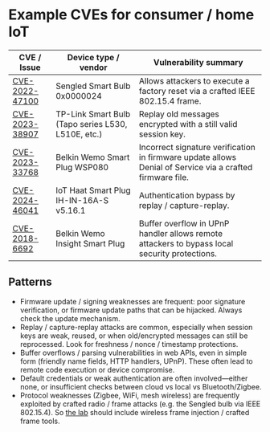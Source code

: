 # Example CVEs for consumer / home IoT

| CVE / Issue                                                                   | Device type / vendor                               | Vulnerability summary                                                                                     |
|-------------------------------------------------------------------------------|----------------------------------------------------|-----------------------------------------------------------------------------------------------------------|
| [CVE-2022-47100](https://nvd.nist.gov/vuln/detail/CVE-2022-47100)             | Sengled Smart Bulb 0x0000024                       | Allows attackers to execute a factory reset via a crafted IEEE 802.15.4 frame.                            |
| [CVE-2023-38907](https://nvd.nist.gov/vuln/detail/CVE-2023-38907)             | TP-Link Smart Bulb (Tapo series L530, L510E, etc.) | Replay old messages encrypted with a still valid session key.                                             |
| [CVE-2023-33768](https://nvd.nist.gov/vuln/detail/CVE-2023-33768)             | Belkin Wemo Smart Plug WSP080                      | Incorrect signature verification in firmware update allows Denial of Service via a crafted firmware file. |
| [CVE-2024-46041](https://nvd.nist.gov/vuln/detail/CVE-2024-46041)             | IoT Haat Smart Plug IH-IN-16A-S v5.16.1            | Authentication bypass by replay / capture-replay.                                                         |
| [CVE-2018-6692](https://cve.mitre.org/cgi-bin/cvename.cgi?name=CVE-2018-6692) | Belkin Wemo Insight Smart Plug                     | Buffer overflow in UPnP handler allows remote attackers to bypass local security protections.             |


##  Patterns

* Firmware update / signing weaknesses are frequent: poor signature verification, or firmware update paths that can be hijacked. Always check the update mechanism.
* Replay / capture-replay attacks are common, especially when session keys are weak, reused, or when old/encrypted messages can still be reprocessed. Look for freshness / nonce / timestamp protections.
* Buffer overflows / parsing vulnerabilities in web APIs, even in simple form (friendly name fields, HTTP handlers, UPnP). These often lead to remote code execution or device compromise.
* Default credentials or weak authentication are often involved—either none, or insufficient checks between cloud vs local vs Bluetooth/Zigbee.
* Protocol weaknesses (Zigbee, WiFi, mesh wireless) are frequently exploited by crafted radio / frame attacks (e.g. the Sengled bulb via IEEE 802.15.4). So [the lab](../lab.md) should include wireless frame injection / crafted frame tools.

